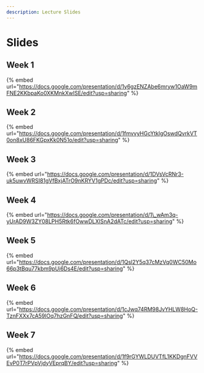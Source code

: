 ```yaml
---
description: Lecture Slides
---
```


# Slides

## **Week 1** 

{% embed url="https://docs.google.com/presentation/d/1y6gzENZAbe6mryw1OaW9mFNE2KKbpaKo0XKMnkXwISE/edit?usp=sharing" %}

## Week 2

{% embed url="https://docs.google.com/presentation/d/1fmvvyHGcYtklgOswdQvrkVT0on8xU86FKGpxKk0N51o/edit?usp=sharing" %}

## Week 3

{% embed url="https://docs.google.com/presentation/d/1DVsVcRNr3-uk5uwvWRSI81gVfBxjATrO9nKRYV1gPDc/edit?usp=sharing" %}

## Week 4

{% embed url="https://docs.google.com/presentation/d/1\_wAm3q-yUrAD9W3ZY08LPH5Rtk6fOwwDLXlSnA2dATc/edit?usp=sharing" %}

## Week 5

{% embed url="https://docs.google.com/presentation/d/1Qsl2Y5q37cMzVq0WC50Mo66p3tBqu77kbm9pUi6Ds4E/edit?usp=sharing" %}

## Week 6

{% embed url="https://docs.google.com/presentation/d/1cJwq74RM98JvYHLW8HoQ-TznFXXx7cA59lOq7hzGnFQ/edit?usp=sharing" %}

## Week 7

{% embed url="https://docs.google.com/presentation/d/1f9rGYWLDUVTfL1KKDgnFVVEvP0T7rPVpVjdyVEprqBY/edit?usp=sharing" %}

